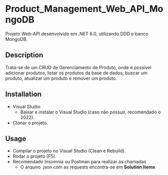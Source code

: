 # Product_Management_Web_API_MongoDB

Projeto Web-API desenvolvido em .NET 6.0, utilizando DDD e banco MongoDB.

## Description
Trata-se de um CRUD de Gerenciamento de Produto, onde é possível adicionar produtos, listar os produtos da base de dados, buscar um produto, atualizar um produto e remover um produto.

## Installation
- Visual Studio
	- Baixar e instalar o Visual Studio (caso não possuir, recomendado o 2022).
- Clonar o projeto.

## Usage
- Compilar o projeto no Visual Studio (Clean e Rebuild).
- Rodar o projeto (F5).
- Recomendado Insomnia ou Postman para realizar as chamadas
  - O arquivo .json com as requests encontra-se em **Solution Items**
